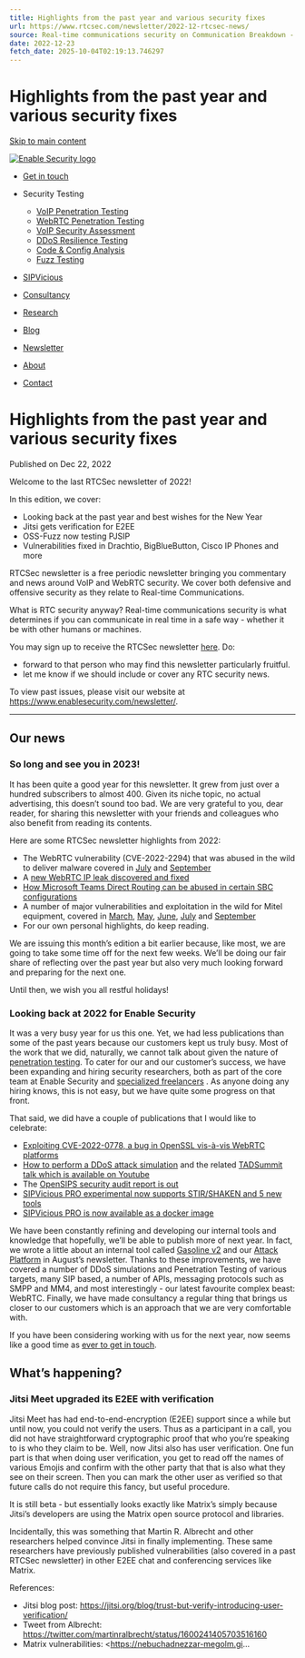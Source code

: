 ```yaml
---
title: Highlights from the past year and various security fixes
url: https://www.rtcsec.com/newsletter/2022-12-rtcsec-news/
source: Real-time communications security on Communication Breakdown - Real-Time Communications Security
date: 2022-12-23
fetch_date: 2025-10-04T02:19:13.746297
---
```


# Highlights from the past year and various security fixes

[Skip to main content](#content)

[![Enable Security logo](https://www.enablesecurity.com/assets/img/logo-header-white.min.ac2c259ad95c9e369b3d7e44d9986a07c2c45fec663fbceaefe184e92011793a.svg)](/)

* [Get in touch](/contact/)

* Security Testing
  + [VoIP Penetration Testing](/voip-penetration-testing/)
  + [WebRTC Penetration Testing](/penetration-testing/)
  + [VoIP Security Assessment](/voip-security-assessment/)
  + [DDoS Resilience Testing](/ddos-testing/)
  + [Code & Config Analysis](/code-and-config-analysis/)
  + [Fuzz Testing](/fuzz-testing/)
* [SIPVicious](/sipvicious/)
* [Consultancy](/consultancy/)
* [Research](/research/)
* [Blog](/blog/)
* [Newsletter](/newsletter/)
* [About](/about/)
* [Contact](/contact/)

# Highlights from the past year and various security fixes

Published on Dec 22, 2022

Welcome to the last RTCSec newsletter of 2022!

In this edition, we cover:

* Looking back at the past year and best wishes for the New Year
* Jitsi gets verification for E2EE
* OSS-Fuzz now testing PJSIP
* Vulnerabilities fixed in Drachtio, BigBlueButton, Cisco IP Phones and more

RTCSec newsletter is a free periodic newsletter bringing you commentary and news around VoIP and WebRTC security. We cover both defensive and offensive security as they relate to Real-time Communications.

What is RTC security anyway? Real-time communications security is what determines if you can communicate in real time in a safe way - whether it be with other humans or machines.

You may sign up to receive the RTCSec newsletter [here](https://www.enablesecurity.com/subscribe/). Do:

* forward to that person who may find this newsletter particularly fruitful.
* let me know if we should include or cover any RTC security news.

To view past issues, please visit our website at <https://www.enablesecurity.com/newsletter/>.

---

## Our news

### So long and see you in 2023!

It has been quite a good year for this newsletter. It grew from just over a hundred subscribers to almost 400. Given its niche topic, no actual advertising, this doesn’t sound too bad. We are very grateful to you, dear reader, for sharing this newsletter with your friends and colleagues who also benefit from reading its contents.

Here are some RTCSec newsletter highlights from 2022:

* The WebRTC vulnerability (CVE-2022-2294) that was abused in the wild to deliver malware covered in [July](https://www.enablesecurity.com/newsletter/2022-07-rtcsec-news/#security-issue-in-webrtc-project-abused-to-deliver-spyware) and [September](https://www.enablesecurity.com/newsletter/2022-09-rtcsec-news/#updates-to-the-heap-buffer-overflow-in-webrtc)
* A [new WebRTC IP leak discovered and fixed](https://www.enablesecurity.com/newsletter/2022-11-rtcsec-news/#new-webrtc-ip-leak-discovered-and-fixed)
* [How Microsoft Teams Direct Routing can be abused in certain SBC configurations](https://www.enablesecurity.com/newsletter/2022-09-rtcsec-news/#abusing-microsoft-teams-direct-routing)
* A number of major vulnerabilities and exploitation in the wild for Mitel equipment, covered in [March](https://www.enablesecurity.com/newsletter/2022-03-rtcsec-news/#cve-2022-26143-mitel-micollab-and-mivoice-business-express-used-to-launch-ddos-attacks), [May](https://www.enablesecurity.com/newsletter/2022-05-rtcsec-news/#mitel-6800-and-6900-series-sip-phone-devices-undocumented-behavior), [June](https://www.enablesecurity.com/newsletter/2022-06-rtcsec-news/#mitel-voip-appliances-used-in-ransomware-attack), [July](https://www.enablesecurity.com/newsletter/2022-07-rtcsec-news/#short-news-and-commentary) and [September](https://www.enablesecurity.com/newsletter/2022-09-rtcsec-news/#mitel-mivoice-abused-for-ransomware)
* For our own personal highlights, do keep reading.

We are issuing this month’s edition a bit earlier because, like most, we are going to take some time off for the next few weeks. We’ll be doing our fair share of reflecting over the past year but also very much looking forward and preparing for the next one.

Until then, we wish you all restful holidays!

### Looking back at 2022 for Enable Security

It was a very busy year for us this one. Yet, we had less publications than some of the past years because our customers kept us truly busy. Most of the work that we did, naturally, we cannot talk about given the nature of [penetration testing](https://www.enablesecurity.com/security-audits/). To cater for our and our customer’s success, we have been expanding and hiring security researchers, both as part of the core team at Enable Security and [specialized freelancers](https://hs.enablesecurity.com/join-us/pentester) . As anyone doing any hiring knows, this is not easy, but we have quite some progress on that front.

That said, we did have a couple of publications that I would like to celebrate:

* [Exploiting CVE-2022-0778, a bug in OpenSSL vis-à-vis WebRTC platforms](https://www.enablesecurity.com/blog/exploiting-cve-2022-0778-in-openssl-vs-webrtc-platforms/)
* [How to perform a DDoS attack simulation](https://www.enablesecurity.com/blog/how-to-perform-ddos-simulation/) and the related [TADSummit talk which is available on Youtube](https://www.youtube.com/watch?v=gaVBOuwyON0)
* The [OpenSIPS security audit report is out](https://www.enablesecurity.com/newsletter/2022-05-rtcsec-news/)
* [SIPVicious PRO experimental now supports STIR/SHAKEN and 5 new tools](https://www.enablesecurity.com/blog/sipviciouspro-with-stir-shaken-support-and-new-tools/)
* [SIPVicious PRO is now available as a docker image](https://github.com/EnableSecurity/svpro-docker/)

We have been constantly refining and developing our internal tools and knowledge that hopefully, we’ll be able to publish more of next year. In fact, we wrote a little about an internal tool called [Gasoline v2](https://www.enablesecurity.com/newsletter/2022-08-rtcsec-news/#gasoline-v2-giving-us-decent-results) and our [Attack Platform](https://www.enablesecurity.com/newsletter/2022-08-rtcsec-news/#enable-securitys-attack-platform-being-used-by-customers) in August’s newsletter. Thanks to these improvements, we have covered a number of DDoS simulations and Penetration Testing of various targets, many SIP based, a number of APIs, messaging protocols such as SMPP and MM4, and most interestingly - our latest favourite complex beast: WebRTC. Finally, we have made consultancy a regular thing that brings us closer to our customers which is an approach that we are very comfortable with.

If you have been considering working with us for the next year, now seems like a good time as [ever to get in touch](https://www.enablesecurity.com/contact/).

## What’s happening?

### Jitsi Meet upgraded its E2EE with verification

Jitsi Meet has had end-to-end-encryption (E2EE) support since a while but until now, you could not verify the users. Thus as a participant in a call, you did not have straightforward cryptographic proof that who you’re speaking to is who they claim to be. Well, now Jitsi also has user verification. One fun part is that when doing user verification, you get to read off the names of various Emojis and confirm with the other party that that is also what they see on their screen. Then you can mark the other user as verified so that future calls do not require this fancy, but useful procedure.

It is still beta - but essentially looks exactly like Matrix’s simply because Jitsi’s developers are using the Matrix open source protocol and libraries.

Incidentally, this was something that Martin R. Albrecht and other researchers helped convince Jitsi in finally implementing. These same researchers have previously published vulnerabilities (also covered in a past RTCSec newsletter) in other E2EE chat and conferencing services like Matrix.

References:

* Jitsi blog post: <https://jitsi.org/blog/trust-but-verify-introducing-user-verification/>
* Tweet from Albrecht: <https://twitter.com/martinralbrecht/status/1600241405703516160>
* Matrix vulnerabilities: <https://nebuchadnezzar-megolm.gi...